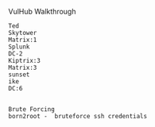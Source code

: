 VulHub Walkthrough


~~~~~~~~~~~~~~~~~~~~~~~~~~~~~~~~~
Ted
Skytower
Matrix:1
Splunk
DC-2
Kiptrix:3
Matrix:3
sunset
ike
DC:6


Brute Forcing 
born2root -  bruteforce ssh credentials
~~~~~~~~~~~~~~~~~~~~~~~~~~~~~~~~~

